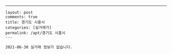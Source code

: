 ---
    layout: post
    comments: true
    title: 경기도 시흥시
    categories: [실거래가]
    permalink: /apt/경기도 시흥시
    ---

    2021-06-30 실거래 정보가 없습니다.

    